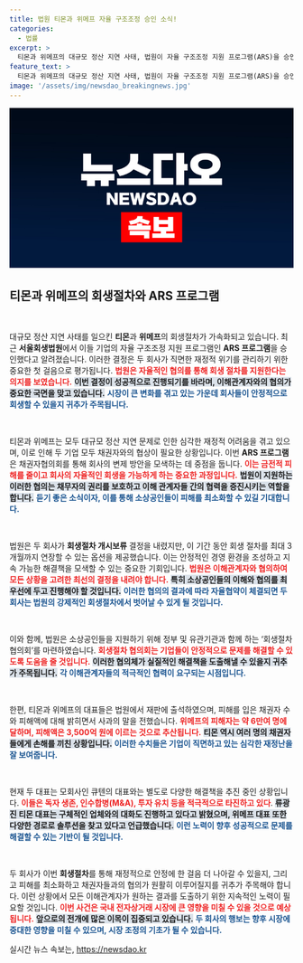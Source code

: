 ```yaml
---
title: 법원 티몬과 위메프 자율 구조조정 승인 소식!
categories:
  - 법률
excerpt: >
  티몬과 위메프의 대규모 정산 지연 사태, 법원이 자율 구조조정 지원 프로그램(ARS)을 승인했습니다. 회생 절차의 기로에서 소상공인을 보호하기 위한 협의회도 개최됩니다. 두 회사의 생존 가능성은 과연?
feature_text: >
  티몬과 위메프의 대규모 정산 지연 사태, 법원이 자율 구조조정 지원 프로그램(ARS)을 승인했습니다. 회생 절차의 기로에서 소상공인을 보호하기 위한 협의회도 개최됩니다. 두 회사의 생존 가능성은 과연?
image: '/assets/img/newsdao_breakingnews.jpg'
---
```


<p><img src="/assets/img/newsdao_breakingnews.jpg" alt="flaretime 속보" /></p>

<h2 data-ke-size="size26">티몬과 위메프의 회생절차와 ARS 프로그램</h2>

<p data-ke-size="size16">&nbsp;</p>

<p>대규모 정산 지연 사태를 일으킨 <strong>티몬</strong>과 <strong>위메프</strong>의 회생절차가 가속화되고 있습니다. 최근 <strong>서울회생법원</strong>에서 이들 기업의 자율 구조조정 지원 프로그램인 <strong>ARS 프로그램</strong>을 승인했다고 알려졌습니다. 이러한 결정은 두 회사가 직면한 재정적 위기를 관리하기 위한 중요한 첫 걸음으로 평가됩니다. <b><span style="color: #ee2323;">법원은 자율적인 협의를 통해 회생 절차를 지원한다는 의지를 보였습니다.</span></b> <b><span style="background-color: #21538527;">이번 결정이 성공적으로 진행되기를 바라며, 이해관계자와의 협의가 중요한 국면을 맞고 있습니다.</span></b> <b><span style="color: #1a5490;">시장이 큰 변화를 겪고 있는 가운데 회사들이 안정적으로 회생할 수 있을지 귀추가 주목됩니다.</span></b></p>

<p data-ke-size="size16">&nbsp;</p>

<p>티몬과 위메프는 모두 대규모 정산 지연 문제로 인한 심각한 재정적 어려움을 겪고 있으며, 이로 인해 두 기업 모두 채권자와의 협상이 필요한 상황입니다. 이번 <strong>ARS 프로그램</strong>은 채권자협의회를 통해 회사의 변제 방안을 모색하는 데 중점을 둡니다. <b><span style="color: #ee2323;">이는 금전적 피해를 줄이고 회사의 자율적인 회생을 가능하게 하는 중요한 과정입니다.</span></b> <b><span style="background-color: #21538527;">법원이 지원하는 이러한 협의는 채무자의 권리를 보호하고 이해 관계자들 간의 협력을 증진시키는 역할을 합니다.</span></b> <b><span style="color: #1a5490;">듣기 좋은 소식이자, 이를 통해 소상공인들이 피해를 최소화할 수 있길 기대합니다.</span></b></p>

<p data-ke-size="size16">&nbsp;</p>

<p>법원은 두 회사가 <strong>회생절차 개시보류</strong> 결정을 내렸지만, 이 기간 동안 회생 절차를 최대 3개월까지 연장할 수 있는 옵션을 제공했습니다. 이는 안정적인 경영 환경을 조성하고 지속 가능한 해결책을 모색할 수 있는 중요한 기회입니다. <b><span style="color: #ee2323;">법원은 이해관계자와 협의하여 모든 상황을 고려한 최선의 결정을 내려야 합니다.</span></b> <b><span style="background-color: #21538527;">특히 소상공인들의 이해와 협의를 최우선에 두고 진행해야 할 것입니다.</span></b> <b><span style="color: #1a5490;">이러한 협의의 결과에 따라 자율협약이 체결되면 두 회사는 법원의 강제적인 회생절차에서 벗어날 수 있게 될 것입니다.</span></b></p>

<p data-ke-size="size16">&nbsp;</p>

<p>이와 함께, 법원은 소상공인들을 지원하기 위해 정부 및 유관기관과 함께 하는 ‘회생절차 협의회’를 마련하였습니다. <b><span style="color: #ee2323;">회생절차 협의회는 기업들이 안정적으로 문제를 해결할 수 있도록 도움을 줄 것입니다.</span></b> <b><span style="background-color: #21538527;">이러한 협의체가 실질적인 해결책을 도출해낼 수 있을지 귀추가 주목됩니다.</span></b> <b><span style="color: #1a5490;">각 이해관계자들의 적극적인 협력이 요구되는 시점입니다.</span></b></p>

<p data-ke-size="size16">&nbsp;</p>

<p>한편, 티몬과 위메프의 대표들은 법원에서 재판에 출석하였으며, 피해를 입은 채권자 수와 피해액에 대해 밝히면서 사과의 말을 전했습니다. <b><span style="color: #ee2323;">위메프의 피해자는 약 6만여 명에 달하며, 피해액은 3,500억 원에 이르는 것으로 추산됩니다.</span></b> <b><span style="background-color: #21538527;">티몬 역시 여러 명의 채권자들에게 손해를 끼친 상황입니다.</span></b> <b><span style="color: #1a5490;">이러한 수치들은 기업이 직면하고 있는 심각한 재정난을 잘 보여줍니다.</span></b></p>

<p data-ke-size="size16">&nbsp;</p>

<p>현재 두 대표는 모회사인 큐텐의 대표와는 별도로 다양한 해결책을 추진 중인 상황입니다. <b><span style="color: #ee2323;">이들은 독자 생존, 인수합병(M&amp;A), 투자 유치 등을 적극적으로 타진하고 있다</span></b>. <b><span style="background-color: #21538527;">류광진 티몬 대표는 구체적인 업체와의 대화도 진행하고 있다고 밝혔으며, 위메프 대표 또한 다양한 경로로 솔루션을 찾고 있다고 언급했습니다.</span></b> <b><span style="color: #1a5490;">이런 노력이 향후 성공적으로 문제를 해결할 수 있는 기반이 될 것입니다.</span></b></p>

<p data-ke-size="size16">&nbsp;</p>

<p>두 회사가 이번 <strong>회생절차</strong>를 통해 재정적으로 안정에 한 걸음 더 나아갈 수 있을지, 그리고 피해를 최소화하고 채권자들과의 협의가 원활히 이루어질지를 귀추가 주목해야 합니다. 이런 상황에서 모든 이해관계자가 원하는 결과를 도출하기 위한 지속적인 노력이 필요할 것입니다. <b><span style="color: #ee2323;">이번 사건은 국내 전자상거래 시장에 큰 영향을 미칠 수 있을 것으로 예상됩니다.</span></b> <b><span style="background-color: #21538527;">앞으로의 전개에 많은 이목이 집중되고 있습니다.</span></b> <b><span style="color: #1a5490;">두 회사의 행보는 향후 시장에 중대한 영향을 미칠 수 있으며, 시장 조정의 기초가 될 수 있습니다.</span></b></p>
실시간 뉴스 속보는, <a href="https://newsdao.kr" rel="dofollow">https://newsdao.kr</a>


